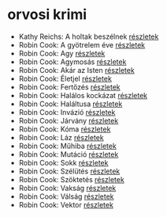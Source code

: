 # orvosi krimi

- Kathy Reichs: A holtak beszélnek [részletek](_details/Kathy%20Reichs.md#id_157)
- Robin Cook: A gyötrelem éve [részletek](_details/Robin%20Cook.md#id_84)
- Robin Cook: Agy [részletek](_details/Robin%20Cook.md#id_85)
- Robin Cook: Agymosás [részletek](_details/Robin%20Cook.md#id_86)
- Robin Cook: Akár az Isten [részletek](_details/Robin%20Cook.md#id_87)
- Robin Cook: Életjel [részletek](_details/Robin%20Cook.md#id_88)
- Robin Cook: Fertőzés [részletek](_details/Robin%20Cook.md#id_89)
- Robin Cook: Halálos kockázat [részletek](_details/Robin%20Cook.md#id_90)
- Robin Cook: Haláltusa [részletek](_details/Robin%20Cook.md#id_91)
- Robin Cook: Invázió [részletek](_details/Robin%20Cook.md#id_92)
- Robin Cook: Járvány [részletek](_details/Robin%20Cook.md#id_93)
- Robin Cook: Kóma [részletek](_details/Robin%20Cook.md#id_94)
- Robin Cook: Láz [részletek](_details/Robin%20Cook.md#id_96)
- Robin Cook: Műhiba [részletek](_details/Robin%20Cook.md#id_97)
- Robin Cook: Mutáció [részletek](_details/Robin%20Cook.md#id_98)
- Robin Cook: Sokk [részletek](_details/Robin%20Cook.md#id_99)
- Robin Cook: Szélütés [részletek](_details/Robin%20Cook.md#id_100)
- Robin Cook: Szöktetés [részletek](_details/Robin%20Cook.md#id_102)
- Robin Cook: Vakság [részletek](_details/Robin%20Cook.md#id_103)
- Robin Cook: Válság [részletek](_details/Robin%20Cook.md#id_104)
- Robin Cook: Vektor [részletek](_details/Robin%20Cook.md#id_106)